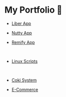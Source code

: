 # My Portfolio 📂

- [Liber App](https://github.com/jesusandres31/liber-app)

- [Nutty App](https://github.com/jesusandres31/nutty-app)

- [Remify App](https://github.com/jesusandres31/remify-app/)

<br>

- [Linux Scripts](https://github.com/jesusandres31/remify-app/)

<br>

- [Coki System](https://github.com/jesusandres31/C-Sharp-dotnet-WinForms-App)

- [E-Commerce](https://github.com/jesusandres31/LAMP-webstore-app-guitar-pedals)

<!---
-->
